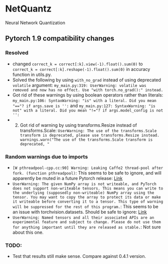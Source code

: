 # NetQuantz
Neural Network Quantization 

## Pytorch 1.9 compatibility changes
### Resolved
* changed `correct_k = correct[:k].view(-1).float().sum(0)` to `correct_k = correct[:k].reshape(-1).float().sum(0)` in accuracy function in utils.py.
* Solved the following by using `with_no_grad` instead of using deprecated `volatile` argument: `my_main.py:319: UserWarning: volatile was removed and now has no effect. Use "with torch.no_grad():" instead.` 
* Got rid of these warnings by using boolean operators rather than literals: `my_main.py:106: SyntaxWarning: "is" with a literal. Did you mean "=="? if args.save is '':` and `my_main.py:127: SyntaxWarning: "is not" with a literal. Did you mean "!="? if args.model_config is not '':`
* 2. Got rid of warning by using transforms.Resize instead of transforms.Scale: `UserWarning: The use of the transforms.Scale transform is deprecated, please use transforms.Resize instead. warnings.warn("The use of the transforms.Scale transform is deprecated, "`

### Random warnings due to imports
* `[W pthreadpool-cpp.cc:90] Warning: Leaking Caffe2 thread-pool after fork. (function pthreadpool)`: This seems to be safe to ignore, and will apparently be muted in a future Pytorch release: [Link](https://discuss.pytorch.org/t/warning-leaking-caffe2-thread-pool-after-fork-function-pthreadpool/127559)
* `UserWarning: The given NumPy array is not writeable, and PyTorch does not support non-writeable tensors. This means you can write to the underlying (supposedly non-writeable) NumPy array using the tensor. You may want to copy the array to protect its data or make it writeable before converting it to a tensor. This type of warning will be suppressed for the rest of this program.`: This seems to be an issue with torchvision.datasets. Should be safe to ignore: [Link](https://githubmemory.com/repo/pytorch/vision/issues/4183)
* `UserWarning: Named tensors and all their associated APIs are an experimental feature and subject to change. Please do not use them for anything important until they are released as stable.`: Not sure about this one.

### TODO:
* Test that results still make sense. Compare against 0.4.1 version.